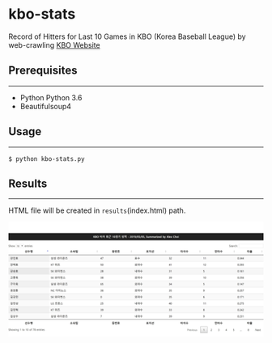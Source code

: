 # kbo-stats
Record of Hitters for Last 10 Games in KBO (Korea Baseball League) by web-crawling [KBO Website](https://www.koreabaseball.com)

## Prerequisites
-----
* Python Python 3.6
* Beautifulsoup4

## Usage
-----

```
$ python kbo-stats.py
```

## Results
-----
HTML file will be created in `results`(index.html) path.

![Result](images/result.JPG)
